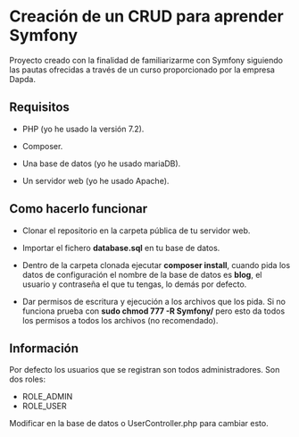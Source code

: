 Creación de un CRUD para aprender Symfony
========================

Proyecto creado con la finalidad de familiarizarme con Symfony siguiendo las pautas 
ofrecidas a través de un curso proporcionado por la empresa Dapda.

Requisitos
--------------

  * PHP (yo he usado la versión 7.2).

  * Composer.
  
  * Una base de datos (yo he usado mariaDB).

  * Un servidor web (yo he usado Apache).

Como hacerlo funcionar
--------------

  * Clonar el repositorio en la carpeta pública de tu servidor web.
  
  * Importar el fichero **database.sql** en tu base de datos.

  * Dentro de la carpeta clonada ejecutar **composer install**, cuando pida los datos de configuración el nombre de la base de datos es **blog**, el usuario y contraseña el que tu tengas, lo demás por defecto.

  * Dar permisos de escritura y ejecución a los archivos que los pida. Si no funciona prueba con **sudo chmod 777 -R Symfony/** pero esto da todos los permisos a todos los archivos (no recomendado).

Información
--------------

Por defecto los usuarios que se registran son todos administradores.
Son dos roles:
* ROLE_ADMIN
* ROLE_USER

Modificar en la base de datos o UserController.php para cambiar esto.